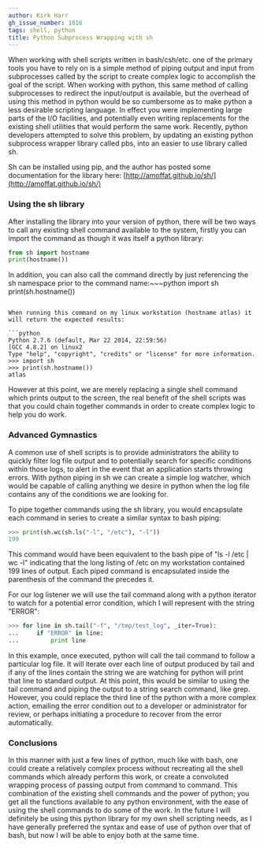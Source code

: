 ```yaml
---
author: Kirk Harr
gh_issue_number: 1016
tags: shell, python
title: Python Subprocess Wrapping with sh
---
```


When working with shell scripts written in bash/csh/etc. one of the primary tools you have to rely on is a simple method of piping output and input from subprocesses called by the script to create complex logic to accomplish the goal of the script. When working with python, this same method of calling subprocesses to redirect the input/output is available, but the overhead of using this method in python would be so cumbersome as to make python a less desirable scripting language. In effect you were implementing large parts of the I/O facilities, and potentially even writing replacements for the existing shell utilities that would perform the same work. Recently, python developers attempted to solve this problem, by updating an existing python subprocess wrapper library called pbs, into an easier to use library called sh.

Sh can be installed using pip, and the author has posted some documentation for the library here: [http://amoffat.github.io/sh/](http://amoffat.github.io/sh/)

### Using the sh library

After installing the library into your version of python, there will be two ways to call any existing shell command available to the system, firstly you can import the command as though it was itself a python library:

```python
from sh import hostname
print(hostname())
```

In addition, you can also call the command directly by just referencing the sh namespace prior to the command name:~~~python
import sh
print(sh.hostname())
```

When running this command on my linux workstation (hostname atlas) it will return the expected results:

```python
Python 2.7.6 (default, Mar 22 2014, 22:59:56)
[GCC 4.8.2] on linux2
Type "help", "copyright", "credits" or "license" for more information.
>>> import sh
>>> print(sh.hostname())
atlas
```

However at this point, we are merely replacing a single shell command which prints output to the screen, the real benefit of the shell scripts was that you could chain together commands in order to create complex logic to help you do work.

### Advanced Gymnastics

A common use of shell scripts is to provide administrators the ability to quickly filter log file output and to potentially search for specific conditions within those logs, to alert in the event that an application starts throwing errors. With python piping in sh we can create a simple log watcher, which would be capable of calling anything we desire in python when the log file contains any of the conditions we are looking for.

To pipe together commands using the sh library, you would encapsulate each command in series to create a similar syntax to bash piping:

```python
>>> print(sh.wc(sh.ls("-l", "/etc"), "-l"))
199
```

This command would have been equivalent to the bash pipe of "ls -l /etc | wc -l" indicating that the long listing of /etc on my workstation contained 199 lines of output. Each piped command is encapsulated inside the parenthesis of the command the precedes it.

For our log listener we will use the tail command along with a python iterator to watch for a potential error condition, which I will represent with the string "ERROR":

```python
>>> for line in sh.tail("-f", "/tmp/test_log", _iter=True):
...     if "ERROR" in line:
...         print line
```

In this example, once executed, python will call the tail command to follow a particular log file. It will iterate over each line of output produced by tail and if any of the lines contain the string we are watching for python will print that line to standard output. At this point, this would be similar to using the tail command and piping the output to a string search command, like grep. However, you could replace the third line of the python with a more complex action, emailing the error condition out to a developer or administrator for review, or perhaps initiating a procedure to recover from the error automatically.

### Conclusions

In this manner with just a few lines of python, much like with bash, one could create a relatively complex process without recreating all the shell commands which already perform this work, or create a convoluted wrapping process of passing output from command to command. This combination of the existing shell commands and the power of python; you get all the functions available to any python environment, with the ease of using the shell commands to do some of the work. In the future I will definitely be using this python library for my own shell scripting needs, as I have generally preferred the syntax and ease of use of python over that of bash, but now I will be able to enjoy both at the same time.
